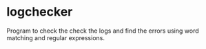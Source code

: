 logchecker
==========

Program to check the check the logs and find the errors using word matching and regular expressions.
